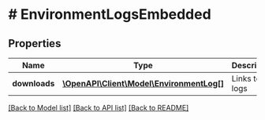 # # EnvironmentLogsEmbedded

## Properties

Name | Type | Description | Notes
------------ | ------------- | ------------- | -------------
**downloads** | [**\OpenAPI\Client\Model\EnvironmentLog[]**](EnvironmentLog.md) | Links to logs | [optional] 

[[Back to Model list]](../../README.md#documentation-for-models) [[Back to API list]](../../README.md#documentation-for-api-endpoints) [[Back to README]](../../README.md)


